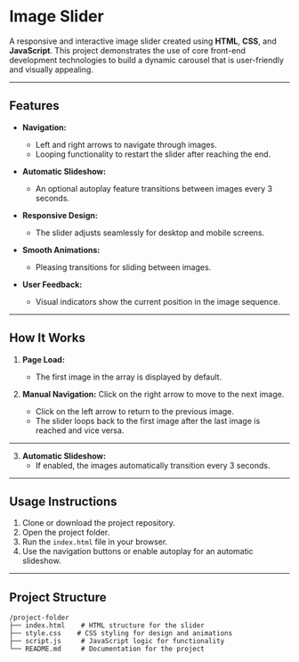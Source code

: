 # Image Slider

A responsive and interactive image slider created using **HTML**, **CSS**, and **JavaScript**. This project demonstrates the use of core front-end development technologies to build a dynamic carousel that is user-friendly and visually appealing.

---

## Features

- **Navigation:**
  - Left and right arrows to navigate through images.
  -  Looping functionality to restart the slider after reaching the end.
   
- **Automatic Slideshow:**
  - An optional autoplay feature transitions between images every 3 seconds.

- **Responsive Design:**
  - The slider adjusts seamlessly for desktop and mobile screens.

- **Smooth Animations:**
  - Pleasing transitions for sliding between images.

- **User Feedback:**
  - Visual indicators show the current position in the image sequence.

---

## How It Works

1. **Page Load:**
   - The first image in the array is displayed by default.

2. **Manual Navigation:**
    Click on the right arrow to move to the next image.
   - Click on the left arrow to return to the previous image.
   - The slider loops back to the first image after the last image is reached and vice versa.
     
---
3. **Automatic Slideshow:**
   - If enabled, the images automatically transition every 3 seconds.

---

## Usage Instructions

1. Clone or download the project repository.
2. Open the project folder.
3. Run the `index.html` file in your browser.
4. Use the navigation buttons or enable autoplay for an automatic slideshow.

---

## Project Structure

```plaintext
/project-folder
├── index.html    # HTML structure for the slider
├── style.css    # CSS styling for design and animations
├── script.js     # JavaScript logic for functionality
└── README.md     # Documentation for the project
